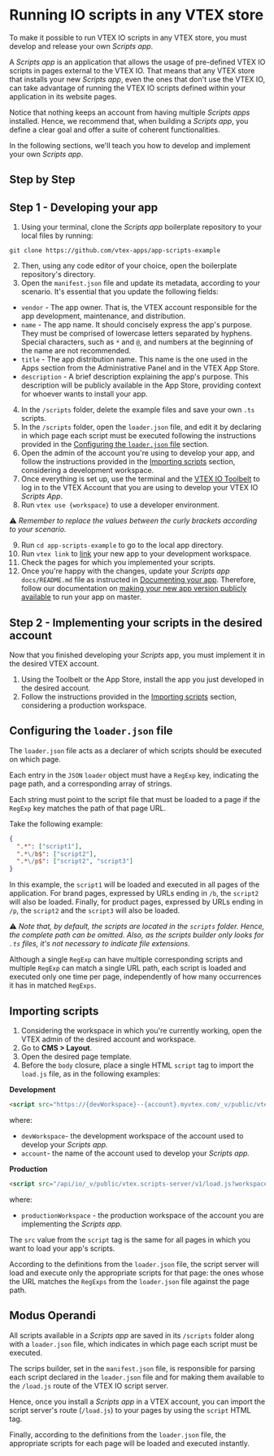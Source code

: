 # Running IO scripts in any VTEX store

To make it possible to run VTEX IO scripts in any VTEX store, you must develop and release your own *Scripts app*.

A *Scripts app* is an application that allows the usage of pre-defined VTEX IO scripts in pages external to the VTEX IO. That means that any VTEX store that installs your new *Scripts app*, even the ones that don't use the VTEX IO, can take advantage of running the VTEX IO scripts defined within your application in its website pages.

Notice that nothing keeps an account from having multiple *Scripts apps* installed. Hence, we recommend that, when building a *Scripts app*, you define a clear goal and offer a suite of coherent functionalities.

In the following sections, we'll teach you how to develop and implement your own *Scripts app*.

## Step by Step

## Step 1 - Developing your app

1. Using your terminal, clone the *Scripts app* boilerplate repository to your local files by running:
    
```
git clone https://github.com/vtex-apps/app-scripts-example
```
    
2. Then, using any code editor of your choice, open the boilerplate repository's directory.
3. Open the `manifest.json` file and update its metadata, according to your scenario. It's essential that you update the following fields:

 - `vendor` - The app owner. That is, the VTEX account responsible for the app development, maintenance, and distribution.
 - `name` - The app name. It should concisely express the app's purpose. They must be comprised of lowercase letters separated by hyphens. Special characters, such as `*` and `@`, and numbers at the beginning of the name are not recommended.
- `title` - The app distribution name. This name is the one used in the Apps section from the Administrative Panel and in the VTEX App Store.
- `description` - A brief description explaining the app's purpose. This description will be publicly available in the App Store, providing context for whoever wants to install your app.

4. In the `/scripts` folder, delete the example files and save your own `.ts` scripts.
5. In the `/scripts` folder, open the `loader.json` file, and edit it by declaring in which page each script must be executed following the instructions provided in the [Configuring the `loader.json` file](#Configuring-the-loader.json-file) section.
6. Open the admin of the account you're using to develop your app, and follow the instructions provided in the [Importing scripts](#importing-scripts) section, considering a development workspace.
7. Once everything is set up, use the terminal and the [VTEX IO Toolbelt](https://vtex.io/docs/recipes/development/vtex-io-cli-installation-and-command-reference/) to log in to the VTEX Account that you are using to develop your VTEX IO *Scripts App*.
8. Run `vtex use {workspace}` to use a developer environment.
    
:warning: *Remember to replace the values between the curly brackets according to your scenario.*
    
9. Run `cd app-scripts-example` to go to the local app directory.
10. Run `vtex link` to [link](https://vtex.io/docs/recipes/development/linking-an-app/) your new app to your development workspace.
11. Check the pages for which you implemented your scripts. 
12. Once you're happy with the changes, update your *Scripts app* `docs/README.md` file as instructed in [Documenting your app](#documenting-your-app). Therefore, follow our documentation on [making your new app version publicly available](https://vtex.io/docs/recipes/development/making-your-new-app-version-publicly-available/) to run your app on master. 

## Step 2 - Implementing your scripts in the desired account

Now that you finished developing your *Scripts* app, you must implement it in the desired VTEX account.

1. Using the Toolbelt or the App Store, install the app you just developed in the desired account.
2. Follow the instructions provided in the [Importing scripts](#importing-scripts) section, considering a production workspace.

## Configuring the `loader.json` file

The `loader.json` file acts as a declarer of which scripts should be executed on which page. 

Each entry in the `JSON` `loader` object must have a `RegExp` key, indicating the page path, and a corresponding array of strings. 

Each string must point to the script file that must be loaded to a page if the `RegExp` key matches the path of that page URL.

Take the following example:

```json
{
  ".*": ["script1"],
  ".*\/b$": ["script2"],
  ".*\/p$": ["script2", "script3"]
}
```

In this example, the `script1` will be loaded and executed in all pages of the application. For brand pages, expressed by URLs ending in `/b`, the `script2` will also be loaded. Finally, for product pages, expressed by URLs ending in `/p`, the `script2` and the `script3` will also be loaded.

:warning: *Note that, by default, the scripts are located in the `scripts` folder. Hence, the complete path can be omitted. Also, as the scripts builder only looks for `.ts` files, it's not necessary to indicate file extensions.*

Although a single `RegExp` can have multiple corresponding scripts and multiple `RegExp` can match a single URL path, each script is loaded and executed only one time per page, independently of how many occurrences it has in matched `RegExps`.

## Importing scripts

1. Considering the workspace in which you're currently working, open the VTEX admin of the desired account and workspace.
2. Go to **CMS > Layout**.
3. Open the desired page template.
4. Before the `body` closure, place a single HTML `script` tag to import the `load.js` file, as in the following examples:

**Development**

```html
<script src="https://{devWorkspace}--{account}.myvtex.com/_v/public/vtex.scripts-server/v1/load.js" type="text/javascript"></script>
```

where:

- `devWorkspace`- the development workspace of the account used to develop your *Scripts app.*
- `account`- the name of the account used to develop your *Scripts app.*

**Production**

```html
<script src="/api/io/_v/public/vtex.scripts-server/v1/load.js?workspace={productionWorkspace}" type="text/javascript"></script>
```

where:

- `productionWorkspace` - the production workspace of the account you are implementing the *Scripts app.*

The `src` value from the `script` tag is the same for all pages in which you want to load your app's scripts.

According to the definitions from the `loader.json` file, the script server will load and execute only the appropriate scripts for that page: the ones whose the URL matches the `RegExps` from the `loader.json` file against the page path.

## Modus Operandi

All scripts available in a *Scripts app* are saved in its `/scripts` folder along with a `loader.json` file, which indicates in which page each script must be executed. 

The scrips builder, set in the `manifest.json` file, is responsible for parsing each script declared in the `loader.json` file and for making them available to the `/load.js` route of the VTEX IO script server.

Hence, once you install a *Scripts app* in a VTEX account, you can import the script server's route (`/load.js`) to your pages by using the `script` HTML tag.

Finally, according to the definitions from the `loader.json` file, the appropriate scripts for each page will be loaded and executed instantly.
